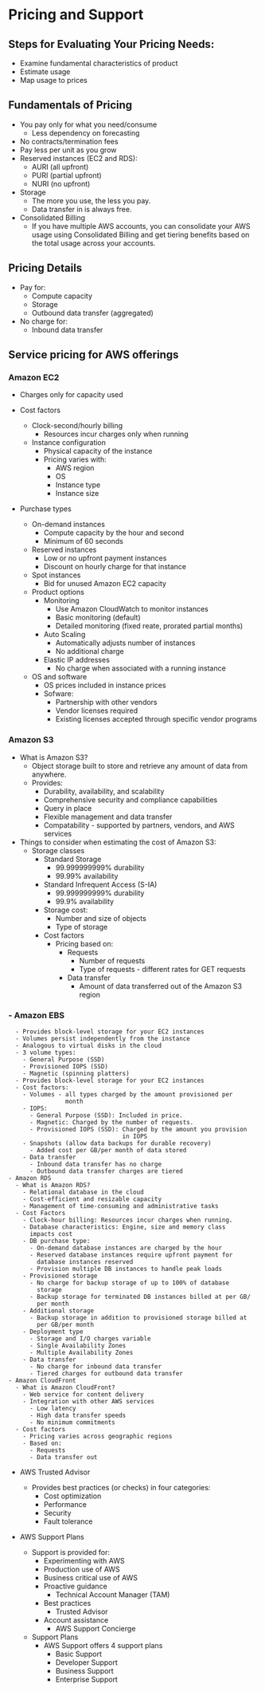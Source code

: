 # Pricing and Support

## Steps for Evaluating Your Pricing Needs:
* Examine fundamental characteristics of product
* Estimate usage
* Map usage to prices

## Fundamentals of Pricing
* You pay only for what you need/consume
  * Less dependency on forecasting
* No contracts/termination fees
* Pay less per unit as you grow
* Reserved instances (EC2 and RDS):
  * AURI (all upfront)
  * PURI (partial upfront)
  * NURI (no upfront)
* Storage
  * The more you use, the less you pay.
  * Data transfer in is always free.
* Consolidated Billing 
  * If you have multiple AWS accounts, you can consolidate your AWS
    usage using Consolidated Billing and get tiering benefits based on
    the total usage across your accounts.

## Pricing Details
* Pay for:
  * Compute capacity
  * Storage
  * Outbound data transfer (aggregated)
* No charge for:
  * Inbound data transfer

## Service pricing for AWS offerings
### Amazon EC2
* Charges only for capacity used
* Cost factors
  * Clock-second/hourly billing
    * Resources incur charges only when running
  * Instance configuration
    * Physical capacity of the instance
    * Pricing varies with:
      * AWS region
      * OS
      * Instance type
      * Instance size

* Purchase types
  * On-demand instances
    * Compute capacity by the hour and second
    * Minimum of 60 seconds
  * Reserved instances
    * Low or no upfront payment instances
    * Discount on hourly charge for that instance
  * Spot instances
    * Bid for unused Amazon EC2 capacity
  * Product options
    * Monitoring
      * Use Amazon CloudWatch to monitor instances
      * Basic monitoring (default)
      * Detailed monitoring (fixed reate, prorated partial months)
    * Auto Scaling
      * Automatically adjusts number of instances
      * No additional charge
    * Elastic IP addresses
      * No charge when associated with a running instance
  * OS and software
    * OS prices included in instance prices
    * Sofware:
      * Partnership with other vendors
      * Vendor licenses required
      * Existing licenses accepted through specific vendor 
        programs

### Amazon S3
* What is Amazon S3?
  * Object storage built to store and retrieve any amount of data from 
    anywhere.
  * Provides:
    * Durability, availability, and scalability
    * Comprehensive security and compliance capabilities
    * Query in place
    * Flexible management and data transfer
    * Compatability - supported by partners, vendors, and AWS services
* Things to consider when estimating the cost of Amazon S3:
  * Storage classes
    * Standard Storage
      * 99.999999999% durability
      * 99.99% availability
    * Standard Infrequent Access (S-IA)
      * 99.999999999% durability
      * 99.9% availability
    * Storage cost:
      * Number and size of objects
      * Type of storage
    * Cost factors
      * Pricing based on:
        * Requests
          * Number of requests
          * Type of requests - different rates for GET requests
        * Data transfer
          * Amount of data transferred out of the Amazon S3 region

###    - Amazon EBS
      - Provides block-level storage for your EC2 instances
      - Volumes persist independently from the instance
      - Analogous to virtual disks in the cloud
      - 3 volume types:
        - General Purpose (SSD)
        - Provisioned IOPS (SSD)
        - Magnetic (spinning platters)
      - Provides block-level storage for your EC2 instances
      - Cost factors:
        - Volumes - all types charged by the amount provisioned per 
                    month
        - IOPS:
          - General Purpose (SSD): Included in price.
          - Magnetic: Charged by the number of requests.
          - Provisioned IOPS (SSD): Charged by the amount you provision
                                    in IOPS
        - Snapshots (allow data backups for durable recovery) 
          - Added cost per GB/per month of data stored
        - Data transfer
          - Inbound data transfer has no charge
          - Outbound data transfer charges are tiered
    - Amazon RDS
      - What is Amazon RDS?
        - Relational database in the cloud
        - Cost-efficient and resizable capacity
        - Management of time-consuming and administrative tasks
      - Cost Factors
        - Clock-hour billing: Resources incur charges when running.
        - Database characteristics: Engine, size and memory class 
          impacts cost
        - DB purchase type:
          - On-demand database instances are charged by the hour
          - Reserved database instances require upfront payment for
            database instances reserved
          - Provision multiple DB instances to handle peak loads
        - Provisioned storage
          - No charge for backup storage of up to 100% of database 
            storage
          - Backup storage for terminated DB instances billed at per GB/
            per month
        - Additional storage
          - Backup storage in addition to provisioned storage billed at
            per GB/per month
        - Deployment type
          - Storage and I/O charges variable
          - Single Availability Zones
          - Multiple Availability Zones
        - Data transfer
          - No charge for inbound data transfer
          - Tiered charges for outbound data transfer
    - Amazon CloudFront
      - What is Amazon CloudFront?
        - Web service for content delivery
        - Integration with other AWS services
          - Low latency
          - High data transfer speeds
          - No minimum commitments
      - Cost factors
        - Pricing varies across geographic regions
        - Based on:
          - Requests
          - Data transfer out

- AWS Trusted Advisor
  - Provides best practices (or checks) in four categories:
    - Cost optimization
    - Performance
    - Security
    - Fault tolerance 

- AWS Support Plans
  - Support is provided for:
    - Experimenting with AWS
    - Production use of AWS
    - Business critical use of AWS
    - Proactive guidance
      - Technical Account Manager (TAM)
    - Best practices
      - Trusted Advisor
    - Account assistance
      - AWS Support Concierge
  - Support Plans
    - AWS Support offers 4 support plans
      - Basic Support
      - Developer Support
      - Business Support
      - Enterprise Support
 

